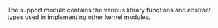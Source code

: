 The support module contains the various library functions and abstract types
used in implementing other kernel modules. 
